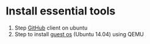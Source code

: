 # Install essential tools

1. Step <a href=/source/github.sh>GitHub</a> client on ubuntu
2. Step to install <a href=/source/QEMU.md>guest os</a> (Ubuntu 14.04) using QEMU 
